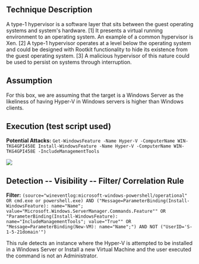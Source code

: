  ## Technique Description

A type-1 hypervisor is a software layer that sits between the guest operating systems and system's hardware. [1] It presents a virtual running environment to an operating system. An example of a common hypervisor is Xen. [2] A type-1 hypervisor operates at a level below the operating system and could be designed with Rootkit functionality to hide its existence from the guest operating system. [3] A malicious hypervisor of this nature could be used to persist on systems through interruption.

## Assumption

For this box, we are assuming that the target is a Windows Server as the likeliness of having Hyper-V in Windows servers is higher than Windows clients. 

## Execution (test script used)

**Potential Attacks:** ```Get-WindowsFeature -Name Hyper-V -ComputerName WIN-TKG4GPI458E
Install-WindowsFeature -Name Hyper-V -ComputerName WIN-TKG4GPI458E -IncludeManagementTools```

![](/pictures/T1062_Execute.PNG)

## Detection -- Visibility -- Filter/ Correlation Rule

**Filter:** ```(source="wineventlog:microsoft-windows-powershell/operational" OR cmd.exe or powershell.exe) AND ("Message=ParameterBinding(Install-WindowsFeature): name="Name"; value="Microsoft.Windows.ServerManager.Commands.Feature"" OR "ParameterBinding(Install-WindowsFeature): name="IncludeManagementTools"; value="True"" OR "Message=ParameterBinding(New-VM): name="Name";") AND NOT ("UserID='S-1-5-21domain'")```


This rule detects an instance where the Hyper-V is attempted to be installed in a Windows Server or Install a new Virtual Machine and the user executed the command is not an Administrator. 

